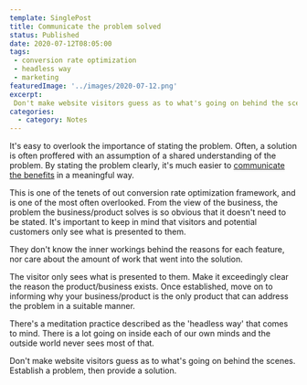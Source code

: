 ```yaml
---
template: SinglePost
title: Communicate the problem solved
status: Published
date: 2020-07-12T08:05:00
tags:
 - conversion rate optimization
 - headless way
 - marketing
featuredImage: '../images/2020-07-12.png'
excerpt:
 Don't make website visitors guess as to what's going on behind the scenes. Establish a problem, then provide a solution.
categories:
  - category: Notes
---
```

It's easy to overlook the importance of stating the problem. Often, a solution is often proffered with an assumption of a shared understanding of the problem. By stating the problem clearly, it's much easier to [communicate the benefits](https://ecomloop.com/posts/describe-the-benefits/) in a meaningful way.

This is one of the tenets of out conversion rate optimization framework, and is one of the most often overlooked. From the view of the business, the problem the business/product solves is so obvious that it doesn't need to be stated. It's important to keep in mind that visitors and potential customers only see what is presented to them.

They don't know the inner workings behind the reasons for each feature, nor care about the amount of work that went into the solution.

The visitor only sees what is presented to them. Make it exceedingly clear the reason the product/business exists. Once established, move on to informing why your business/product is the only product that can address the problem in a suitable manner.

There's a meditation practice described as the 'headless way' that comes to mind. There is a lot going on inside each of our own minds and the outside world never sees most of that.

Don't make website visitors guess as to what's going on behind the scenes. Establish a problem, then provide a solution.

